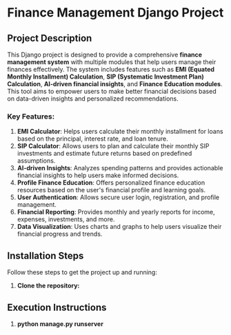 # Finance Management Django Project

## Project Description

This Django project is designed to provide a comprehensive **finance management system** with multiple modules that help users manage their finances effectively. The system includes features such as **EMI (Equated Monthly Installment) Calculation**, **SIP (Systematic Investment Plan) Calculation**, **AI-driven financial insights**, and **Finance Education modules**. This tool aims to empower users to make better financial decisions based on data-driven insights and personalized recommendations.

### Key Features:
1. **EMI Calculator**: Helps users calculate their monthly installment for loans based on the principal, interest rate, and loan tenure.
2. **SIP Calculator**: Allows users to plan and calculate their monthly SIP investments and estimate future returns based on predefined assumptions.
3. **AI-driven Insights**: Analyzes spending patterns and provides actionable financial insights to help users make informed decisions.
4. **Profile Finance Education**: Offers personalized finance education resources based on the user's financial profile and learning goals.
5. **User Authentication**: Allows secure user login, registration, and profile management.
6. **Financial Reporting**: Provides monthly and yearly reports for income, expenses, investments, and more.
7. **Data Visualization**: Uses charts and graphs to help users visualize their financial progress and trends.

## Installation Steps

Follow these steps to get the project up and running:

1. **Clone the repository:**

## Execution Instructions

1. **python manage.py runserver**
